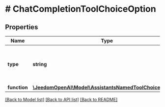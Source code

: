 # # ChatCompletionToolChoiceOption

## Properties

Name | Type | Description | Notes
------------ | ------------- | ------------- | -------------
**type** | **string** | The type of the tool. Currently, only &#x60;function&#x60; is supported. |
**function** | [**\JeedomOpenAI\Model\AssistantsNamedToolChoiceFunction**](AssistantsNamedToolChoiceFunction.md) |  |

[[Back to Model list]](../../README.md#models) [[Back to API list]](../../README.md#endpoints) [[Back to README]](../../README.md)
